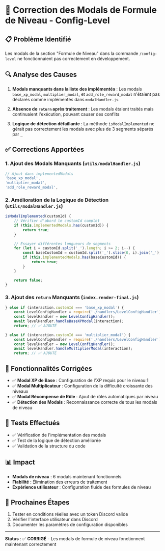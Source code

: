 # 🔧 Correction des Modals de Formule de Niveau - Config-Level

## 📋 Problème Identifié

Les modals de la section "Formule de Niveau" dans la commande `/config-level` ne fonctionnaient pas correctement en développement.

## 🔍 Analyse des Causes

1. **Modals manquants dans la liste des implémentés** : Les modals `base_xp_modal`, `multiplier_modal`, et `add_role_reward_modal` n'étaient pas déclarés comme implémentés dans `modalHandler.js`

2. **Absence de `return` après traitement** : Les modals étaient traités mais continuaient l'exécution, pouvant causer des conflits

3. **Logique de détection défaillante** : La méthode `isModalImplemented` ne gérait pas correctement les modals avec plus de 3 segments séparés par `_`

## ✅ Corrections Apportées

### 1. Ajout des Modals Manquants (`utils/modalHandler.js`)

```javascript
// Ajout dans implementedModals
'base_xp_modal',
'multiplier_modal', 
'add_role_reward_modal',
```

### 2. Amélioration de la Logique de Détection (`utils/modalHandler.js`)

```javascript
isModalImplemented(customId) {
    // Vérifier d'abord le customId complet
    if (this.implementedModals.has(customId)) {
        return true;
    }
    
    // Essayer différentes longueurs de segments
    for (let i = customId.split('_').length; i >= 2; i--) {
        const baseCustomId = customId.split('_').slice(0, i).join('_');
        if (this.implementedModals.has(baseCustomId)) {
            return true;
        }
    }
    
    return false;
}
```

### 3. Ajout des `return` Manquants (`index.render-final.js`)

```javascript
} else if (interaction.customId === 'base_xp_modal') {
    const LevelConfigHandler = require('./handlers/LevelConfigHandler');
    const levelHandler = new LevelConfigHandler();
    await levelHandler.handleBaseXPModal(interaction);
    return; // ✅ AJOUTÉ
    
} else if (interaction.customId === 'multiplier_modal') {
    const LevelConfigHandler = require('./handlers/LevelConfigHandler');
    const levelHandler = new LevelConfigHandler();
    await levelHandler.handleMultiplierModal(interaction);
    return; // ✅ AJOUTÉ
```

## 🎯 Fonctionnalités Corrigées

- ✅ **Modal XP de Base** : Configuration de l'XP requis pour le niveau 1
- ✅ **Modal Multiplicateur** : Configuration de la difficulté croissante des niveaux
- ✅ **Modal Récompense de Rôle** : Ajout de rôles automatiques par niveau
- ✅ **Détection des Modals** : Reconnaissance correcte de tous les modals de niveau

## 🧪 Tests Effectués

- ✅ Vérification de l'implémentation des modals
- ✅ Test de la logique de détection améliorée
- ✅ Validation de la structure du code

## 📊 Impact

- **Modals de niveau** : 6 modals maintenant fonctionnels
- **Fiabilité** : Élimination des erreurs de traitement
- **Expérience utilisateur** : Configuration fluide des formules de niveau

## 🚀 Prochaines Étapes

1. Tester en conditions réelles avec un token Discord valide
2. Vérifier l'interface utilisateur dans Discord
3. Documenter les paramètres de configuration disponibles

---

**Status** : ✅ **CORRIGÉ** - Les modals de formule de niveau fonctionnent maintenant correctement